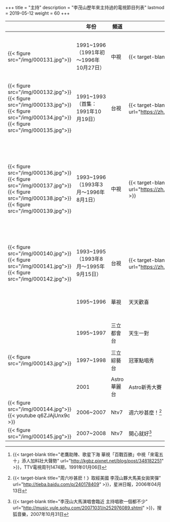 +++
title = "主持"
description = "李茂山歷年來主持過的電視節目列表"
lastmod = 2019-05-12
weight = 60
+++

<style>
table th:nth-of-type(3) {
	width: 120px;
}
table th:nth-of-type(4) {
	width: 130px;
}
table th:nth-of-type(5) {
	width: 240px;
}
table th:nth-of-type(2) {
	width: 270px;
}

</style>

　|年份  | 頻道  | 節目 | 備註
--------------|--------------|-------|------|------ 
{{< figure src="/img/000131.jpg">}}|1991~1996 <br>（1991年初～1996年10月27日）  | 中視 |  {{< target-blank title="來電五十" url="https://www.facebook.com/watch/?v=10155773600234531" >}}[^1] | ● 與戈偉如主持<br/>● 節目片段{{< target-blank title="1" url="https://www.youtube.com/watch?v=E3QxMoMLFHE" >}}／{{< target-blank title="2" url="https://www.youtube.com/watch?v=oGJxON-S424" >}}
{{< figure src="/img/000132.jpg">}}{{< figure src="/img/000133.jpg">}}{{< figure src="/img/000134.jpg">}}{{< figure src="/img/000135.jpg">}}|1991~1993<br>（首集：1991年10月19日）   | 台視 |  {{< target-blank title="玫瑰之夜" url="https://zh.wikipedia.org/wiki/%E7%8E%AB%E7%91%B0%E4%B9%8B%E5%A4%9C" >}} |  ● 與方芳芳主持（第一代）<br/>● {{< target-blank title="節目片段" url="https://www.youtube.com/watch?v=0WLdJ9xTN64" >}}
{{< figure src="/img/000136.jpg">}}{{< figure src="/img/000137.jpg">}}{{< figure src="/img/000138.jpg">}}{{< figure src="/img/000139.jpg">}}|1993~1996 <br>（1993年3月～1996年8月1日）   | 中視 |  {{< target-blank title="歡樂一百點" url="https://zh.wikipedia.org/wiki/%E6%AD%A1%E6%A8%82%E4%B8%80%E7%99%BE%E9%BB%9E" >}} |  ● 與江蕙主持（第二代）<br>● 與葉璦菱主持（第三代）<br>● 與陽帆主持（第四代）<br>● 與江蕙、葉璦菱主持時節目名稱為「綜藝雙星　歡樂一百點」，與陽帆主持時節目名稱恢復為「歡樂一百點」<br>● 節目片段{{< target-blank title="1" url="https://www.youtube.com/watch?v=eT003VPcA54" >}}／{{< target-blank title="2" url="https://www.youtube.com/watch?v=rkCT5gvn-eU" >}}／{{< target-blank title="3" url="https://www.youtube.com/watch?v=c86JZnuq9Sc" >}}
{{< figure src="/img/000140.jpg">}}{{< figure src="/img/000141.jpg">}}{{< figure src="/img/000142.jpg">}}|1993~1995<br>（1993年8月～1995年9月15日）   | 台視 |  {{< target-blank title="強棒出擊" url="https://zh.wikipedia.org/wiki/%E5%BC%B7%E6%A3%92%E5%87%BA%E6%93%8A" >}} |  ● 與王瑞玲主持（第八代）<br/>● {{< target-blank title="節目片段" url="https://www.youtube.com/watch?v=k8RXIaO8KiI" >}}
　|1995~1996   | 華視 |  天天歡喜 |  ● 與戈偉如主持<br/>● {{< target-blank title="劉德華推薦片段" url="https://www.youtube.com/watch?v=5s-2-0Kceqc" >}}
　|1995~1997   | 三立都會台 |  天生一對 |  與李之勤、董至成主持
{{< figure src="/img/000143.jpg">}}|1997~1998   | 三立綜藝台 |  冠軍點唱秀 |  ● 與陳盈潔、賀一航、孔鏘主持<br/>● {{< target-blank title="節目片段" url="https://www.youtube.com/watch?v=jaMliTZaKns" >}}
　|2001   | Astro華麗台 |  Astro新秀大賽 |  
{{< figure src="/img/000144.jpg">}}{{< youtube q6ZJAjUnx9c >}}|2006~2007   | Ntv7 |  週六吵甚麼！[^2] |  與李詩琪、沈月婷主持
{{< figure src="/img/000145.jpg">}}|2007~2008   | Ntv7 |  開心就好[^3] |  與沈月婷主持（第一代）

[^1]:{{< target-blank title="老鷹助陣、歌星下海 華視「百戰百勝」中視「來電五十」添人加料壯大聲勢" url="http://kgbz.pixnet.net/blog/post/348182251" >}}，TTV電視周刊1474期，1991年01月06日
[^2]:{{< target-blank title="周六吵甚麽！》取經美國 李茂山夥大馬美女拋笑彈" url="http://tieba.baidu.com/p/240178409" >}}，星洲日報，2006年04月13日
[^3]:{{< target-blank title="李茂山大馬演唱會臨近 主持唱歌一個都不少" url="http://music.yule.sohu.com/20071031/n252976089.shtml" >}}，搜狐音樂，2007年10月31日